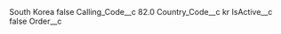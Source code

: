 <?xml version="1.0" encoding="UTF-8"?>
<CustomMetadata xmlns="http://soap.sforce.com/2006/04/metadata" xmlns:xsi="http://www.w3.org/2001/XMLSchema-instance" xmlns:xsd="http://www.w3.org/2001/XMLSchema">
    <label>South Korea</label>
    <protected>false</protected>
    <values>
        <field>Calling_Code__c</field>
        <value xsi:type="xsd:double">82.0</value>
    </values>
    <values>
        <field>Country_Code__c</field>
        <value xsi:type="xsd:string">kr</value>
    </values>
    <values>
        <field>IsActive__c</field>
        <value xsi:type="xsd:boolean">false</value>
    </values>
    <values>
        <field>Order__c</field>
        <value xsi:nil="true"/>
    </values>
</CustomMetadata>
